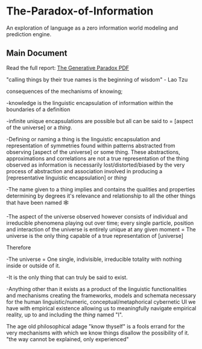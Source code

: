 # The-Paradox-of-Information
An exploration of language as a zero information world modeling and prediction engine.
## Main Document
Read the full report: [The Generative Paradox PDF](./The-Generative-Paradox.pdf)

"calling things by their true names is the beginning of wisdom" - Lao Tzu

consequences of the mechanisms of knowing;

-knowledge is the linguistic encapsulation of information within the boundaries of a definition

-infinite unique encapsulations are possible but all can be said to = [aspect of the universe] or a *thing*.

-Defining or naming a thing is the linguistic encapsulation and representation of symmetries found within patterns abstracted from observing [aspect of the universe] or some thing. These abstractions, approximations and correlations are not a true representation of the thing observed as information is necessarily lost/distorted/biased by the very process of abstraction and association involved in producing a [representative linguistic encapsulation] or *thing* 

-The name given to a thing implies and contains the qualities and properties determining by degrees it's relevance and relationship to all the other things that have been named 🕸️

-The aspect of the universe observed however consists of individual and irreducible phenomena playing out over time; every single particle, position and interaction of the universe is entirely unique at any given moment = The universe is the only thing capable of a true representation of [universe]

Therefore

-The universe = One single, indivisible, irreducible totality with nothing inside or outside of it.

-It is the only thing that can truly be said to exist.

-Anything other than it exists as a product of the linguistic functionalities and mechanisms creating the frameworks, models and schemata necessary for the human linguistic/numeric, conceptual/metaphorical cybernetic UI we have with empirical existence allowing us to meaningfully navigate empirical reality, up to and including the *thing* named "I".

The age old philosophical adage "know thyself" is a fools errand for the very mechanisms with which we know things disallow the possibility of it.
"the way cannot be explained, only experienced" 
